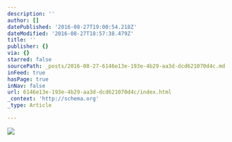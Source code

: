 ```yaml
---
description: ''
author: []
datePublished: '2016-08-27T19:00:54.218Z'
dateModified: '2016-08-27T18:57:38.479Z'
title: ''
publisher: {}
via: {}
starred: false
sourcePath: _posts/2016-08-27-6146e13e-193e-4b29-aa3d-dcd621070d4c.md
inFeed: true
hasPage: true
inNav: false
url: 6146e13e-193e-4b29-aa3d-dcd621070d4c/index.html
_context: 'http://schema.org'
_type: Article

---
```

![](https://the-grid-user-content.s3-us-west-2.amazonaws.com/b7c75fa2-e0c5-403a-addb-bad0d2a3dc5b.jpg)